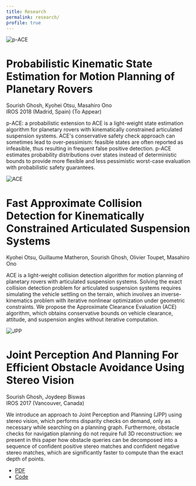 ```yaml
---
title: Research
permalink: research/
profile: true
---
```


<div class="research-item">
	<div class="img">
		<img src="{{ site.baseurl }}/assets/images/research/pace/m2020.jpg" alt="p-ACE" />
	</div>
	<div class="info">
		<h1>Probabilistic Kinematic State Estimation for Motion Planning of Planetary Rovers</h1>
		<span class="authors">Sourish Ghosh, Kyohei Otsu, Masahiro Ono</span>
		<br>
		<span class="conf">IROS 2018 (Madrid, Spain) (To Appear)</span>
		<p class="desc">
			p-ACE: a probabilistic extension to ACE is a light-weight state estimation algorithm for planetary rovers with kinematically constrained articulated suspension systems. ACE's conservative safety check approach can sometimes lead to over-pessimism: feasible states are often reported as infeasible, thus resulting in frequent false positive detection. p-ACE estimates probability distributions over states instead of deterministic bounds to provide more flexible and less pessimistic worst-case evaluation with probabilistic safety guarantees.
		</p>
	</div>
</div>

<div class="research-item">
	<div class="img">
		<img src="{{ site.baseurl }}/assets/images/research/ace/curiosity.jpg" alt="ACE" />
	</div>
	<div class="info">
		<h1>Fast Approximate Collision Detection for Kinematically Constrained Articulated Suspension Systems</h1>
		<span class="authors">Kyohei Otsu, Guillaume Matheron, Sourish Ghosh, Olivier Toupet, Masahiro Ono</span>
		<p class="desc">
			ACE is a light-weight collision detection algorithm for motion planning of planetary rovers with articulated suspension systems. 
			Solving the exact collision detection problem for articulated suspension systems requires simulating the vehicle settling on the terrain, which involves an inverse-kinematics problem with iterative nonlinear optimization under geometric constraints. We propose the Approximate Clearance Evaluation (ACE) algorithm, which obtains conservative bounds on vehicle clearance, attitude, and suspension angles without iterative computation.
		</p>
	</div>
</div>

<div class="research-item" style="border-bottom: none;">
	<div class="img">
		<img src="{{ site.baseurl }}/assets/images/research/jpp/visualcache4rrt.png" alt="JPP" />
	</div>
	<div class="info">
		<h1>Joint Perception And Planning For Efficient Obstacle Avoidance Using Stereo Vision</h1>
		<span class="authors">Sourish Ghosh, Joydeep Biswas</span>
		<br>
		<span class="conf">IROS 2017 (Vancouver, Canada)</span>
		<p class="desc"> We introduce an approach to Joint Perception and Planning
(JPP) using stereo vision, which performs disparity checks
on demand, only as necessary while searching on a planning
graph. Furthermore, obstacle checks for navigation planning
do not require full 3D reconstruction: we present in this paper
how obstacle queries can be decomposed into a sequence of
confident positive stereo matches and confident negative stereo
matches, which are significantly faster to compute than the
exact depth of points.</p>
		<ul>
			<li><a href="https://www.joydeepb.com/Publications/jpp.pdf" target="blank">PDF</a></li>
			<li><a href="https://github.com/umass-amrl/jpp" target="blank">Code</a></li>
		</ul>
	</div>
</div>
